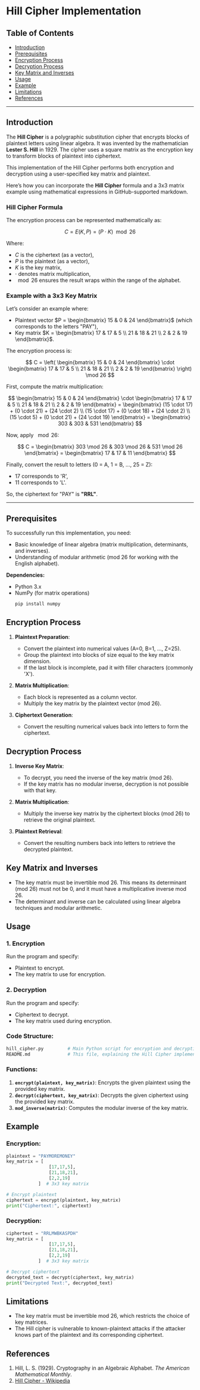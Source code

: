 # Hill Cipher Implementation

## Table of Contents
- [Introduction](#introduction)
- [Prerequisites](#prerequisites)
- [Encryption Process](#encryption-process)
- [Decryption Process](#decryption-process)
- [Key Matrix and Inverses](#key-matrix-and-inverses)
- [Usage](#usage)
- [Example](#example)
- [Limitations](#limitations)
- [References](#references)

---- 

## Introduction

The **Hill Cipher** is a polygraphic substitution cipher that encrypts blocks of plaintext letters using linear algebra. It was invented by the mathematician **Lester S. Hill** in 1929. The cipher uses a square matrix as the encryption key to transform blocks of plaintext into ciphertext.

This implementation of the Hill Cipher performs both encryption and decryption using a user-specified key matrix and plaintext.

Here’s how you can incorporate the **Hill Cipher** formula and a 3x3 matrix example using mathematical expressions in GitHub-supported markdown.


### Hill Cipher Formula

The encryption process can be represented mathematically as:

$$C = E(K, P) = (P \cdot K) \mod 26$$

Where:
- $C$ is the ciphertext (as a vector),
- $P$ is the plaintext (as a vector),
- $K$ is the key matrix,
- $\cdot$ denotes matrix multiplication,
- $\mod 26$ ensures the result wraps within the range of the alphabet.

### Example with a 3x3 Key Matrix

Let’s consider an example where:

- Plaintext vector $P = \begin{bmatrix} 15 & 0 & 24 \end{bmatrix}$ (which corresponds to the letters "PAY"),
- Key matrix $K = \begin{bmatrix} 17 & 17 & 5 \\ 21 & 18 & 21 \\ 2 & 2 & 19 \end{bmatrix}$.

The encryption process is:

$$
C = \left( \begin{bmatrix} 15 & 0 & 24 \end{bmatrix} \cdot \begin{bmatrix} 17 & 17 & 5 \\ 21 & 18 & 21 \\ 2 & 2 & 19 \end{bmatrix} \right) \mod 26
$$

First, compute the matrix multiplication:

$$
\begin{bmatrix} 15 & 0 & 24 \end{bmatrix} \cdot \begin{bmatrix} 17 & 17 & 5 \\ 21 & 18 & 21 \\ 2 & 2 & 19 \end{bmatrix}
= \begin{bmatrix} (15 \cdot 17) + (0 \cdot 21) + (24 \cdot 2) \\ (15 \cdot 17) + (0 \cdot 18) + (24 \cdot 2) \\ (15 \cdot 5) + (0 \cdot 21) + (24 \cdot 19) \end{bmatrix}
= \begin{bmatrix} 303 & 303 & 531 \end{bmatrix}
$$

Now, apply $\mod 26$:

$$
C = \begin{bmatrix} 303 \mod 26 & 303 \mod 26 & 531 \mod 26 \end{bmatrix} = \begin{bmatrix} 17 & 17 & 11 \end{bmatrix}
$$

Finally, convert the result to letters (0 = A, 1 = B, ..., 25 = Z):

- 17 corresponds to 'R',
- 11 corresponds to 'L'.

So, the ciphertext for "PAY" is **"RRL"**.

---



## Prerequisites

To successfully run this implementation, you need:
- Basic knowledge of linear algebra (matrix multiplication, determinants, and inverses).
- Understanding of modular arithmetic (mod 26 for working with the English alphabet).

**Dependencies:**
- Python 3.x
- NumPy (for matrix operations)
  ```bash
  pip install numpy
  ```

## Encryption Process

1. **Plaintext Preparation**: 
    - Convert the plaintext into numerical values (A=0, B=1, ..., Z=25).
    - Group the plaintext into blocks of size equal to the key matrix dimension.
    - If the last block is incomplete, pad it with filler characters (commonly 'X').

2. **Matrix Multiplication**:
    - Each block is represented as a column vector.
    - Multiply the key matrix by the plaintext vector (mod 26).

3. **Ciphertext Generation**:
    - Convert the resulting numerical values back into letters to form the ciphertext.

## Decryption Process

1. **Inverse Key Matrix**:
    - To decrypt, you need the inverse of the key matrix (mod 26).
    - If the key matrix has no modular inverse, decryption is not possible with that key.

2. **Matrix Multiplication**:
    - Multiply the inverse key matrix by the ciphertext blocks (mod 26) to retrieve the original plaintext.

3. **Plaintext Retrieval**:
    - Convert the resulting numbers back into letters to retrieve the decrypted plaintext.

## Key Matrix and Inverses

- The key matrix must be invertible mod 26. This means its determinant (mod 26) must not be 0, and it must have a multiplicative inverse mod 26.
- The determinant and inverse can be calculated using linear algebra techniques and modular arithmetic.


## Usage

### 1. Encryption

Run the program and specify:
- Plaintext to encrypt.
- The key matrix to use for encryption.

### 2. Decryption

Run the program and specify:
- Ciphertext to decrypt.
- The key matrix used during encryption.

### Code Structure:
```bash
hill_cipher.py         # Main Python script for encryption and decryption
README.md              # This file, explaining the Hill Cipher implementation
```

### Functions:

1. **`encrypt(plaintext, key_matrix)`**: Encrypts the given plaintext using the provided key matrix.
2. **`decrypt(ciphertext, key_matrix)`**: Decrypts the given ciphertext using the provided key matrix.
3. **`mod_inverse(matrix)`**: Computes the modular inverse of the key matrix.

## Example

### Encryption:

```python
plaintext = "PAYMOREMONEY"
key_matrix = [
                [17,17,5],
                [21,18,21],
                [2,2,19]
            ]  # 3x3 key matrix

# Encrypt plaintext
ciphertext = encrypt(plaintext, key_matrix)
print("Ciphertext:", ciphertext)
```

### Decryption:

```python
ciphertext = "RRLMWBKASPDH"
key_matrix = [
                [17,17,5],
                [21,18,21],
                [2,2,19]
            ]  # 3x3 key matrix

# Decrypt ciphertext
decrypted_text = decrypt(ciphertext, key_matrix)
print("Decrypted Text:", decrypted_text)
```

## Limitations

- The key matrix must be invertible mod 26, which restricts the choice of key matrices.
- The Hill cipher is vulnerable to known-plaintext attacks if the attacker knows part of the plaintext and its corresponding ciphertext.

## References

1. Hill, L. S. (1929). Cryptography in an Algebraic Alphabet. *The American Mathematical Monthly*.
2. [Hill Cipher - Wikipedia](https://en.wikipedia.org/wiki/Hill_cipher)
